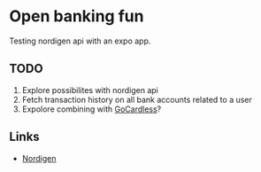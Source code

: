 # Open banking fun

Testing nordigen api with an expo app.


## TODO

1. Explore possibilites with nordigen api
1. Fetch transaction history on all bank accounts related to a user
1. Expolore combining with [GoCardless](https://gocardless.com/)?

## Links
* [Nordigen](https://nordigen.com/en/)